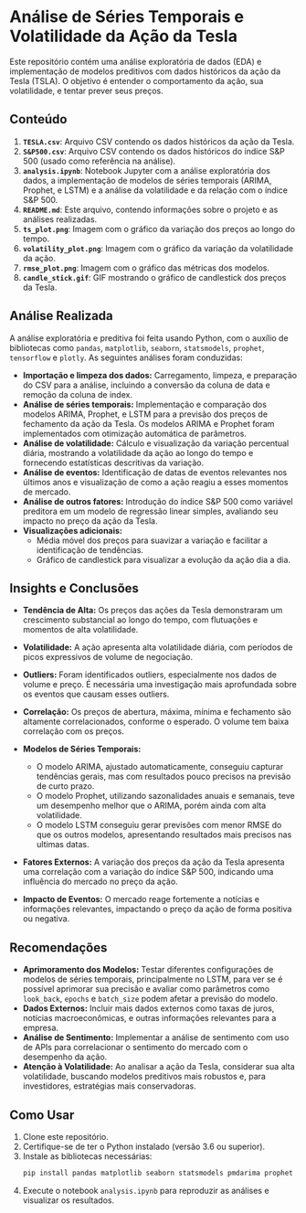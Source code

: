 # Análise de Séries Temporais e Volatilidade da Ação da Tesla

Este repositório contém uma análise exploratória de dados (EDA) e implementação de modelos preditivos com dados históricos da ação da Tesla (TSLA). O objetivo é entender o comportamento da ação, sua volatilidade, e tentar prever seus preços.

## Conteúdo

1.  **`TESLA.csv`**: Arquivo CSV contendo os dados históricos da ação da Tesla.
2.  **`S&P500.csv`**: Arquivo CSV contendo os dados históricos do índice S\&P 500 (usado como referência na análise).
3.  **`analysis.ipynb`**: Notebook Jupyter com a análise exploratória dos dados, a implementação de modelos de séries temporais (ARIMA, Prophet, e LSTM) e a análise da volatilidade e da relação com o índice S\&P 500.
4.  **`README.md`**: Este arquivo, contendo informações sobre o projeto e as análises realizadas.
5.  **`ts_plot.png`**: Imagem com o gráfico da variação dos preços ao longo do tempo.
6.  **`volatility_plot.png`**: Imagem com o gráfico da variação da volatilidade da ação.
7.   **`rmse_plot.png`**: Imagem com o gráfico das métricas dos modelos.
8. **`candle_stick.gif`**: GIF mostrando o gráfico de candlestick dos preços da Tesla.

## Análise Realizada

A análise exploratória e preditiva foi feita usando Python, com o auxílio de bibliotecas como `pandas`, `matplotlib`, `seaborn`, `statsmodels`, `prophet`, `tensorflow` e `plotly`. As seguintes análises foram conduzidas:

*   **Importação e limpeza dos dados:** Carregamento, limpeza, e preparação do CSV para a análise, incluindo a conversão da coluna de data e remoção da coluna de index.
*   **Análise de séries temporais:** Implementação e comparação dos modelos ARIMA, Prophet, e LSTM para a previsão dos preços de fechamento da ação da Tesla. Os modelos ARIMA e Prophet foram implementados com otimização automática de parâmetros.
*   **Análise de volatilidade:** Cálculo e visualização da variação percentual diária, mostrando a volatilidade da ação ao longo do tempo e fornecendo estatísticas descritivas da variação.
*   **Análise de eventos:** Identificação de datas de eventos relevantes nos últimos anos e visualização de como a ação reagiu a esses momentos de mercado.
*   **Análise de outros fatores:** Introdução do índice S\&P 500 como variável preditora em um modelo de regressão linear simples, avaliando seu impacto no preço da ação da Tesla.
*   **Visualizações adicionais:**
    *   Média móvel dos preços para suavizar a variação e facilitar a identificação de tendências.
    *   Gráfico de candlestick para visualizar a evolução da ação dia a dia.

## Insights e Conclusões

*   **Tendência de Alta:** Os preços das ações da Tesla demonstraram um crescimento substancial ao longo do tempo, com flutuações e momentos de alta volatilidade.
    

*   **Volatilidade:** A ação apresenta alta volatilidade diária, com períodos de picos expressivos de volume de negociação.


*   **Outliers:** Foram identificados outliers, especialmente nos dados de volume e preço. É necessária uma investigação mais aprofundada sobre os eventos que causam esses outliers.
*   **Correlação:** Os preços de abertura, máxima, mínima e fechamento são altamente correlacionados, conforme o esperado. O volume tem baixa correlação com os preços.

*   **Modelos de Séries Temporais:**
    *   O modelo ARIMA, ajustado automaticamente, conseguiu capturar tendências gerais, mas com resultados pouco precisos na previsão de curto prazo.
    *   O modelo Prophet, utilizando sazonalidades anuais e semanais, teve um desempenho melhor que o ARIMA, porém ainda com alta volatilidade.
    *   O modelo LSTM conseguiu gerar previsões com menor RMSE do que os outros modelos, apresentando resultados mais precisos nas ultimas datas.



*   **Fatores Externos:** A variação dos preços da ação da Tesla apresenta uma correlação com a variação do índice S\&P 500, indicando uma influência do mercado no preço da ação.
*   **Impacto de Eventos:** O mercado reage fortemente a notícias e informações relevantes, impactando o preço da ação de forma positiva ou negativa.

   

## Recomendações

*   **Aprimoramento dos Modelos:** Testar diferentes configurações de modelos de séries temporais, principalmente no LSTM, para ver se é possível aprimorar sua precisão e avaliar como parâmetros como `look_back`, `epochs` e `batch_size` podem afetar a previsão do modelo.
*   **Dados Externos:** Incluir mais dados externos como taxas de juros, notícias macroeconômicas, e outras informações relevantes para a empresa.
*   **Análise de Sentimento:** Implementar a análise de sentimento com uso de APIs para correlacionar o sentimento do mercado com o desempenho da ação.
*  **Atenção à Volatilidade:** Ao analisar a ação da Tesla, considerar sua alta volatilidade, buscando modelos preditivos mais robustos e, para investidores, estratégias mais conservadoras.

## Como Usar

1.  Clone este repositório.
2.  Certifique-se de ter o Python instalado (versão 3.6 ou superior).
3.  Instale as bibliotecas necessárias:
    ```bash
    pip install pandas matplotlib seaborn statsmodels pmdarima prophet tensorflow scikit-learn plotly
    ```
4.  Execute o notebook `analysis.ipynb` para reproduzir as análises e visualizar os resultados.

